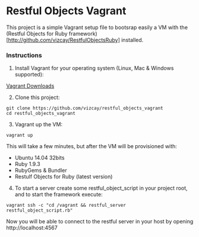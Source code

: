 Restful Objects Vagrant
=======================

This project is a simple Vagrant setup file to bootsrap easily a VM with the (Restful Objects for Ruby framework)[http://github.com/vizcay/RestfulObjectsRuby] installed.

### Instructions

1. Install Vagrant for your operating system (Linux, Mac & Windows supported):

  [Vagrant Downloads](https://www.vagrantup.com/downloads.html)

2. Clone this project:

```shell
git clone https://github.com/vizcay/restful_objects_vagrant
cd restful_objects_vagrant
```

3. Vagrant up the VM:

```shell
vagrant up
```

This will take a few minutes, but after the VM will be provisioned with:
- Ubuntu 14.04 32bits
- Ruby 1.9.3
- RubyGems & Bundler
- Restulf Objects for Ruby (latest version)

4. To start a server create some restful_object_script in your project root, and to start the framework execute:

```shell
vagrant ssh -c "cd /vagrant && restful_server restful_object_script.rb"
```

Now you will be able to connect to the restful server in your host by opening http://localhost:4567


